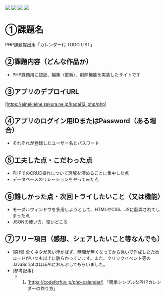 ![](https://img.shields.io/badge/html-5.0-green)
![](https://img.shields.io/badge/css-blue)
![](https://img.shields.io/badge/JavaScript-orange)
![](https://img.shields.io/badge/php-purple)

# ①課題名
PHP課題提出用「カレンダー付 TODO LIST」

## ②課題内容（どんな作品か）
- PHP課題用に認証、編集（更新）、削除機能を実装したサイトです

## ③アプリのデプロイURL
[https://einekleine.sakura.ne.jp/kadai12_php/php]

## ④アプリのログイン用IDまたはPassword（ある場合）
- それぞれが登録したユーザー名とパスワード

## ⑤工夫した点・こだわった点
- PHPでのCRUD操作について理解を深めることに集中した点
- データベースのリレーションをやってみた点

## ⑥難しかった点・次回トライしたいこと（又は機能）
- モーダルウィンドウを多用しようとして、HTMLやCSS、JSに翻弄されてしまった点
- JSONの使い方、使いどころ

## ⑦フリー項目（感想、シェアしたいこと等なんでも）
- [感想] 全くネタが思い浮かばず、時間が無くなってから急いで作成したためコードがいつも以上に散らかっています。また、クリックイベント等のJavaScriptはほぼAIにおんぶしてもらいました。
- [参考記事]
  - 1. [https://codeforfun.jp/php-calendar/] 「簡単シンプルなPHPカレンダーの作り方」